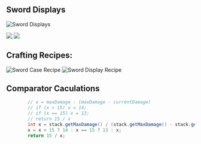 Sword Displays
---

![](https://i.imgur.com/BhNFAPN.png "Sword Displays")

[![](http://cf.way2muchnoise.eu/full_sword-displays_downloads.svg)](https://www.curseforge.com/minecraft/mc-mods/sword-displays)
[![](http://cf.way2muchnoise.eu/versions/sword-displays.svg)](https://www.curseforge.com/minecraft/mc-mods/sword-displays)

## Crafting Recipes:

![](https://i.imgur.com/pGCvCtB.png "Sword Case Recipe")
![](https://i.imgur.com/OqDhlsF.png "Sword Display Recipe")

## Comparator Caculations

```java
        // x = maxDamage : (maxDamage - currentDamage)
        // if (x > 15) x = 14;
        // if (x == 15) x = 13;
        // return 15 / x
        int x = stack.getMaxDamage() / (stack.getMaxDamage() - stack.getDamage());
        x = x > 15 ? 14 : x == 15 ? 13 : x;
        return 15 / x;
```
